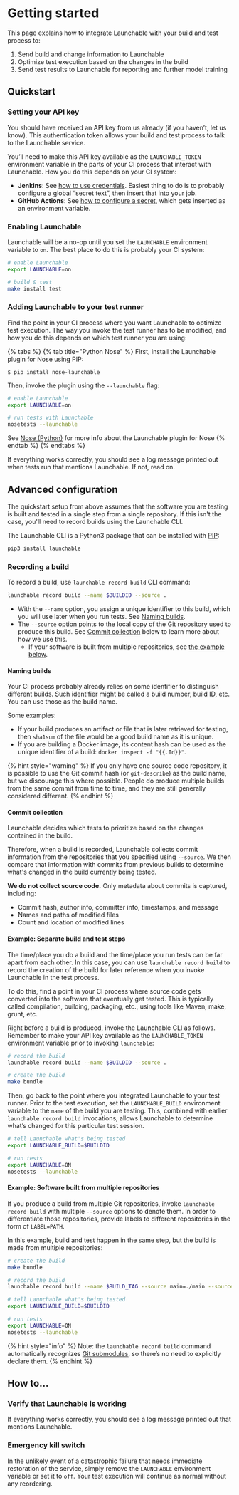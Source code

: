 # Getting started

This page explains how to integrate Launchable with your build and test process to:

1. Send build and change information to Launchable
2. Optimize test execution based on the changes in the build
3. Send test results to Launchable for reporting and further model training 

## Quickstart

### Setting your API key

You should have received an API key from us already \(if you haven’t, let us know\). This authentication token allows your build and test process to talk to the Launchable service.

You’ll need to make this API key available as the `LAUNCHABLE_TOKEN` environment variable in the parts of your CI process that interact with Launchable. How you do this depends on your CI system:

* **Jenkins**: See [how to use credentials](https://support.cloudbees.com/hc/en-us/articles/203802500-Injecting-Secrets-into-Jenkins-Build-Jobs). Easiest thing to do is to probably configure a global “secret text”, then insert that into your job.
* **GitHub Actions**: See [how to configure a secret](https://docs.github.com/en/free-pro-team@latest/actions/reference/encrypted-secrets), which gets inserted as an environment variable.

### Enabling Launchable

Launchable will be a no-op until you set the `LAUNCHABLE` environment variable to `on`. The best place to do this is probably your CI system:

```bash
# enable Launchable
export LAUNCHABLE=on

# build & test
make install test
```

### Adding Launchable to your test runner

Find the point in your CI process where you want Launchable to optimize test execution. The way you invoke the test runner has to be modified, and how you do this depends on which test runner you are using:

{% tabs %}
{% tab title="Python Nose" %}
First, install the Launchable plugin for Nose using PIP:

```text
$ pip install nose-launchable
```

Then, invoke the plugin using the `--launchable` flag:

```bash
# enable Launchable
export LAUNCHABLE=on

# run tests with Launchable
nosetests --launchable
```

See [Nose \(Python\)](integrations/nose-python.md) for more info about the Launchable plugin for Nose
{% endtab %}
{% endtabs %}

If everything works correctly, you should see a log message printed out when tests run that mentions Launchable. If not, read on.

## Advanced configuration

The quickstart setup from above assumes that the software you are testing is built and tested in a single step from a single repository. If this isn't the case, you'll need to record builds using the Launchable CLI.

The Launchable CLI is a Python3 package that can be installed with [PIP](https://pypi.org/):

```bash
pip3 install launchable
```

### Recording a build

To record a build, use `launchable record build` CLI command:

```bash
launchable record build --name $BUILDID --source .
```

* With the `--name` option, you assign a unique identifier to this build, which you will use later when you run tests. See [Naming builds](getting-started.md#naming-builds).
* The `--source` option points to the local copy of the Git repository used to produce this build. See [Commit collection](getting-started.md#commit-collection) below to learn more about how we use this.
  * If your software is built from multiple repositories, see [the example below](getting-started.md#example-software-built-from-multiple-repositories).

#### Naming builds

Your CI process probably already relies on some identifier to distinguish different builds. Such identifier might be called a build number, build ID, etc. You can use those as the build name.

Some examples:

* If your build produces an artifact or file that is later retrieved for testing, then `sha1sum` of the file would be a good build name as it is unique.
* If you are building a Docker image, its content hash can be used as the unique identifier of a build: `docker inspect -f "{{.Id}}"`.

{% hint style="warning" %}
If you only have one source code repository, it is possible to use the Git commit hash \(or `git-describe`\) as the build name, but we discourage this where possible. People do produce multiple builds from the same commit from time to time, and they are still generally considered different.
{% endhint %}

#### Commit collection

Launchable decides which tests to prioritize based on the changes contained in the build.

Therefore, when a build is recorded, Launchable collects commit information from the repositories that you specified using `--source`. We then compare that information with commits from previous builds to determine what's changed in the build currently being tested.

**We do not collect source code.** Only metadata about commits is captured, including:

* Commit hash, author info, committer info, timestamps, and message
* Names and paths of modified files
* Count and location of modified lines

#### Example: Separate build and test steps

The time/place you do a build and the time/place you run tests can be far apart from each other. In this case, you can use `launchable record build` to record the creation of the build for later reference when you invoke Launchable in the test process.

To do this, find a point in your CI process where source code gets converted into the software that eventually get tested. This is typically called compilation, building, packaging, etc., using tools like Maven, make, grunt, etc.

Right before a build is produced, invoke the Launchable CLI as follows. Remember to make your API key available as the `LAUNCHABLE_TOKEN` environment variable prior to invoking `launchable`:

```bash
# record the build
launchable record build --name $BUILDID --source .

# create the build
make bundle
```

Then, go back to the point where you integrated Launchable to your test runner. Prior to the test execution, set the `LAUNCHABLE_BUILD` environment variable to the `name` of the build you are testing. This, combined with earlier `launchable record build` invocations, allows Launchable to determine what’s changed for this particular test session.

```bash
# tell Launchable what's being tested
export LAUNCHABLE_BUILD=$BUILDID

# run tests
export LAUNCHABLE=ON
nosetests --launchable
```

#### Example: Software built from multiple repositories

If you produce a build from multiple Git repositories, invoke `launchable record build` with multiple `--source` options to denote them. In order to differentiate those repositories, provide labels to different repositories in the form of `LABEL=PATH`.

In this example, build and test happen in the same step, but the build is made from multiple repositories:

```bash
# create the build
make bundle

# record the build
launchable record build --name $BUILD_TAG --source main=./main --source lib=./main/lib

# tell Launchable what's being tested
export LAUNCHABLE_BUILD=$BUILDID

# run tests
export LAUNCHABLE=ON
nosetests --launchable
```

{% hint style="info" %}
Note: the `launchable record build` command automatically recognizes [Git submodules](https://www.git-scm.com/book/en/v2/Git-Tools-Submodules), so there’s no need to explicitly declare them.
{% endhint %}

## How to…

### Verify that Launchable is working

If everything works correctly, you should see a log message printed out that mentions Launchable.

### Emergency kill switch

In the unlikely event of a catastrophic failure that needs immediate restoration of the service, simply remove the `LAUNCHABLE` environment variable or set it to `off`. Your test execution will continue as normal without any reordering.

